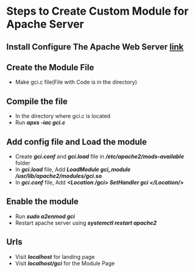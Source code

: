 
# Steps to Create Custom Module for Apache Server

## Install Configure The Apache Web Server [link](http://httpd.apache.org/docs/current/install.html)

## Create the Module File
* Make gci.c file(File with Code is in the directory)

## Compile the file
* In the directory where gci.c is located
* Run ***apxs -iac gci.c***

## Add config file and Load the module

* Create ***gci.conf*** and ***gci.load*** file in ***/etc/apache2/mods-available*** folder
* In ***gci.load*** file, Add ***LoadModule gci_module /usr/lib/apache2/modules/gci.so***
* In ***gci.conf*** file, Add ***<Location /gci> SetHandler gci </Location/>***

## Enable the module

* Run ***sudo a2enmod gci*** 
* Restart apache server using ***systemctl restart apache2***

## Urls
* Visit ***localhost*** for landing page
* Visit ***localhost/gci*** for the Module Page

